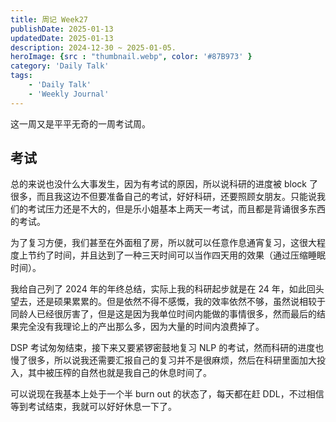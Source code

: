 ```yaml
---
title: 周记 Week27
publishDate: 2025-01-13
updatedDate: 2025-01-13
description: 2024-12-30 ~ 2025-01-05.
heroImage: {src : "thumbnail.webp", color: '#87B973' }
category: 'Daily Talk'
tags:
    - 'Daily Talk'
    - 'Weekly Journal'
---
```


这一周又是平平无奇的一周考试周。

## 考试

总的来说也没什么大事发生，因为有考试的原因，所以说科研的进度被 block 了很多，而且我这边不但要准备自己的考试，好好科研，还要照顾女朋友。只能说我们的考试压力还是不大的，但是乐小姐基本上两天一考试，而且都是背诵很多东西的考试。

为了复习方便，我们甚至在外面租了房，所以就可以任意作息通宵复习，这很大程度上节约了时间，并且达到了一种三天时间可以当作四天用的效果（通过压缩睡眠时间）。

我给自己列了 2024 年的年终总结，实际上我的科研起步就是在 24 年，如此回头望去，还是硕果累累的。但是依然不得不感慨，我的效率依然不够，虽然说相较于同龄人已经很厉害了，但是这是因为我单位时间内能做的事情很多，然而最后的结果完全没有我理论上的产出那么多，因为大量的时间内浪费掉了。

DSP 考试匆匆结束，接下来又要紧锣密鼓地复习 NLP 的考试，然而科研的进度也慢了很多，所以说我还需要汇报自己的复习并不是很麻烦，然后在科研里面加大投入，其中被压榨的自然也就是我自己的休息时间了。

可以说现在我基本上处于一个半 burn out 的状态了，每天都在赶 DDL，不过相信等到考试结束，我就可以好好休息一下了。
